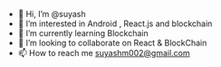 - 👋 Hi, I’m @suyash
- 👀 I’m interested in Android , React.js and blockchain
- 🌱 I’m currently learning Blockchain 
- 💞️ I’m looking to collaborate on React & BlockChain
- 📫 How to reach me suyashm002@gmail.com

<!---
suyashm002/suyashm002 is a ✨ special ✨ repository because its `README.md` (this file) appears on your GitHub profile.
You can click the Preview link to take a look at your changes.
--->
